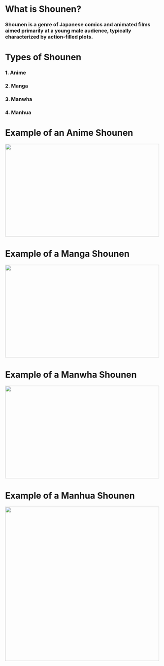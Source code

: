 # __What is Shounen?__
### Shounen is a genre of Japanese comics and animated films aimed primarily at a young male audience, typically characterized by action-filled plots.
# __Types of Shounen__
### 1. Anime
### 2. Manga
### 3. Manwha
### 4. Manhua
# Example of an Anime Shounen
<img src="https://user-images.githubusercontent.com/118231407/203192996-a42dc19a-b2f2-4cbf-a9ef-d750f1171b9c.png" data-canonical-src="https://user-images.githubusercontent.com/118231407/203192996-a42dc19a-b2f2-4cbf-a9ef-d750f1171b9c.png" width="500" height="300" />

# Example of a Manga Shounen 
<img src="https://user-images.githubusercontent.com/118231407/202327041-7f150459-0a96-4895-88fc-a0f53bdb8886.png" data-canonical-src="https://user-images.githubusercontent.com/118231407/202327041-7f150459-0a96-4895-88fc-a0f53bdb8886.png" width="500" height="300" />

# __Example of a Manwha Shounen__
<img src="https://user-images.githubusercontent.com/118231407/203190668-f1d40d48-4276-4232-86e8-fdf2fc4ef414.png" data-canonical-src="https://user-images.githubusercontent.com/118231407/203190668-f1d40d48-4276-4232-86e8-fdf2fc4ef414.png" width="500" height="300" />

# Example of a Manhua Shounen
<img src="https://user-images.githubusercontent.com/118231407/203447920-6cd1fbc2-d3bf-4c19-97e0-effa3874242d.png" data-canonical-src="https://user-images.githubusercontent.com/118231407/203447956-6ed28e37-271b-4e8d-85ff-f874ef2aaf3f.png" width="500" height="500" />

